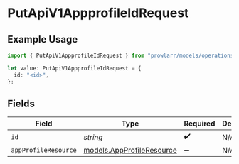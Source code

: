 # PutApiV1AppprofileIdRequest

## Example Usage

```typescript
import { PutApiV1AppprofileIdRequest } from "prowlarr/models/operations";

let value: PutApiV1AppprofileIdRequest = {
  id: "<id>",
};
```

## Fields

| Field                                                           | Type                                                            | Required                                                        | Description                                                     |
| --------------------------------------------------------------- | --------------------------------------------------------------- | --------------------------------------------------------------- | --------------------------------------------------------------- |
| `id`                                                            | *string*                                                        | :heavy_check_mark:                                              | N/A                                                             |
| `appProfileResource`                                            | [models.AppProfileResource](../../models/appprofileresource.md) | :heavy_minus_sign:                                              | N/A                                                             |